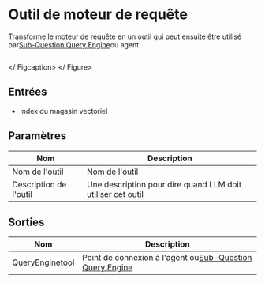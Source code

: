 # Outil de moteur de requête

Transforme le moteur de requête en un outil qui peut ensuite être utilisé par[Sub-Question Query Engine](../engine/sub-question-query-engine.md)ou agent.

<gigne> <img src = "../../../. GitBook / Assets / Image (9) (1) (1) (1) (2) (1) .png" alt = ""> <Figcaption> </ Figcaption> </ Figure>

## Entrées

* Index du magasin vectoriel

## Paramètres

| Nom | Description |
| ---------------- | --------------------------------------------------- |
| Nom de l'outil | Nom de l'outil |
| Description de l'outil | Une description pour dire quand LLM doit utiliser cet outil |

## Sorties

| Nom | Description |
| --------------- | ------------------------------------------------------------------------------------------------ |
| QueryEnginetool | Point de connexion à l'agent ou[Sub-Question Query Engine](../engine/sub-question-query-engine.md) |
